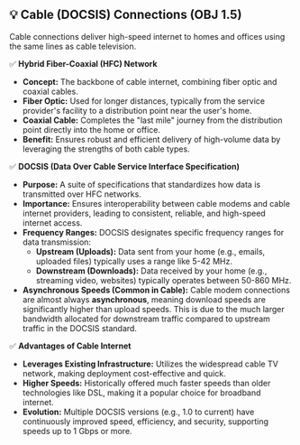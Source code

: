 ## 💡 Cable (DOCSIS) Connections (OBJ 1.5)

Cable connections deliver high-speed internet to homes and offices using the same lines as cable television.

✅ **Hybrid Fiber-Coaxial (HFC) Network**
- **Concept:** The backbone of cable internet, combining fiber optic and coaxial cables.
- **Fiber Optic:** Used for longer distances, typically from the service provider's facility to a distribution point near the user's home.
- **Coaxial Cable:** Completes the "last mile" journey from the distribution point directly into the home or office.
- **Benefit:** Ensures robust and efficient delivery of high-volume data by leveraging the strengths of both cable types.

✅ **DOCSIS (Data Over Cable Service Interface Specification)**
- **Purpose:** A suite of specifications that standardizes how data is transmitted over HFC networks.
- **Importance:** Ensures interoperability between cable modems and cable internet providers, leading to consistent, reliable, and high-speed internet access.
- **Frequency Ranges:** DOCSIS designates specific frequency ranges for data transmission:
  - **Upstream (Uploads):** Data sent from your home (e.g., emails, uploaded files) typically uses a range like 5-42 MHz.
  - **Downstream (Downloads):** Data received by your home (e.g., streaming video, websites) typically operates between 50-860 MHz.
- **Asynchronous Speeds (Common in Cable):** Cable modem connections are almost always **asynchronous**, meaning download speeds are significantly higher than upload speeds. This is due to the much larger bandwidth allocated for downstream traffic compared to upstream traffic in the DOCSIS standard.

✅ **Advantages of Cable Internet**
- **Leverages Existing Infrastructure:** Utilizes the widespread cable TV network, making deployment cost-effective and quick.
- **Higher Speeds:** Historically offered much faster speeds than older technologies like DSL, making it a popular choice for broadband internet.
- **Evolution:** Multiple DOCSIS versions (e.g., 1.0 to current) have continuously improved speed, efficiency, and security, supporting speeds up to 1 Gbps or more.